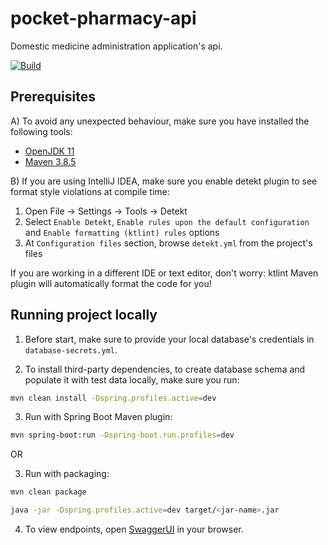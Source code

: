 # pocket-pharmacy-api

Domestic medicine administration application's api.

[![Build](https://github.com/jbence1994/pocket-pharmacy-api/actions/workflows/build.yml/badge.svg)](https://github.com/jbence1994/pocket-pharmacy-api/actions/workflows/build.yml)

## Prerequisites

A) To avoid any unexpected behaviour, make sure you have installed the following tools:

- [OpenJDK 11](https://adoptium.net/temurin/releases)
- [Maven 3.8.5](https://maven.apache.org/download.cgi)

B) If you are using IntelliJ IDEA, make sure you enable detekt plugin to see format style violations at compile time:

1. Open File -> Settings -> Tools -> Detekt
2. Select `Enable Detekt`, `Enable rules upon the default configuration` and `Enable formatting (ktlint) rules` options
3. At `Configuration files` section, browse `detekt.yml` from the project's files

If you are working in a different IDE or text editor, don't worry: ktlint Maven plugin will automatically format the code for you!

## Running project locally

1. Before start, make sure to provide your local database's credentials in `database-secrets.yml`.

2. To install third-party dependencies, to create database schema and populate it with test data locally, make sure you run:

```bash
mvn clean install -Dspring.profiles.active=dev
```

3. Run with Spring Boot Maven plugin:

```bash
mvn spring-boot:run -Dspring-boot.run.profiles=dev
```

OR

3. Run with packaging:

```bash
mvn clean package

java -jar -Dspring.profiles.active=dev target/<jar-name>.jar
```

4. To view endpoints, open [SwaggerUI](http://localhost:8080/swagger-ui.html) in your browser.
